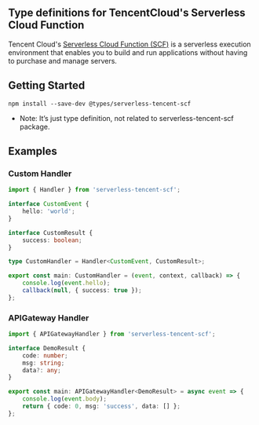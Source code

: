 ## Type definitions for TencentCloud's Serverless Cloud Function

Tencent Cloud's [Serverless Cloud Function (SCF)](https://intl.cloud.tencent.com/product/scf) is a serverless execution environment that enables you to build and run applications without having to purchase and manage servers.

## Getting Started

```
npm install --save-dev @types/serverless-tencent-scf
```

-   Note: It’s just type definition, not related to serverless-tencent-scf package.

## Examples

### Custom Handler

```typescript
import { Handler } from 'serverless-tencent-scf';

interface CustomEvent {
    hello: 'world';
}

interface CustomResult {
    success: boolean;
}

type CustomHandler = Handler<CustomEvent, CustomResult>;

export const main: CustomHandler = (event, context, callback) => {
    console.log(event.hello);
    callback(null, { success: true });
};
```

### APIGateway Handler

```typescript
import { APIGatewayHandler } from 'serverless-tencent-scf';

interface DemoResult {
    code: number;
    msg: string;
    data?: any;
}

export const main: APIGatewayHandler<DemoResult> = async event => {
    console.log(event.body);
    return { code: 0, msg: 'success', data: [] };
};
```
